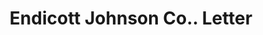 ---
doi: 10.7916/D8ZG8498
date_other: '1907'
date_other_textual: '1907'
form: correspondence
genre:
- Letters (correspondence)
name:
- Endicott Johnson Co.
object_in_context_url: https://biggert.cul.columbia.edu/items/view/ave_biggert_00916
subject_hierarchical_geographic:
- Endicott, New York, United States
subject_name:
- Endicott Johnson Co.
title: Endicott Johnson Co.. Letter
sort_title: Endicott Johnson Co.. Letter
call_number: ave_biggert_00916
coordinates:
- 42.10305555555556,-76.05472222222222
pid: ave_biggert_00916
identifiers: ave_biggert_00916
thumbnail: false
permalink: /biggert/ave_biggert_00916/
layout: iiif-image-page
---